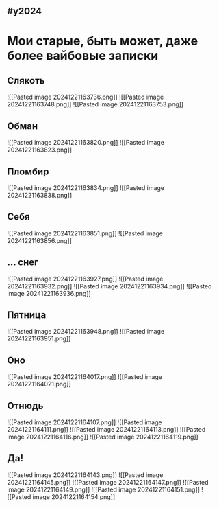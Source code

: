 #y2024 
---
# Мои старые, быть может, даже более вайбовые записки
## Слякоть
![[Pasted image 20241221163736.png]]
![[Pasted image 20241221163748.png]]
![[Pasted image 20241221163753.png]]
## Обман
![[Pasted image 20241221163820.png]]
![[Pasted image 20241221163823.png]]
## Пломбир
![[Pasted image 20241221163834.png]]
![[Pasted image 20241221163838.png]]
## Себя
![[Pasted image 20241221163851.png]]
![[Pasted image 20241221163856.png]]
## ... снег
![[Pasted image 20241221163927.png]]
![[Pasted image 20241221163932.png]]
![[Pasted image 20241221163934.png]]
![[Pasted image 20241221163936.png]]
## Пятница
![[Pasted image 20241221163948.png]]
![[Pasted image 20241221163951.png]]
## Оно
![[Pasted image 20241221164017.png]]
![[Pasted image 20241221164021.png]]
## Отнюдь
![[Pasted image 20241221164107.png]]
![[Pasted image 20241221164111.png]]
![[Pasted image 20241221164113.png]]
![[Pasted image 20241221164116.png]]
![[Pasted image 20241221164119.png]]
## Да!
![[Pasted image 20241221164143.png]]
![[Pasted image 20241221164145.png]]
![[Pasted image 20241221164147.png]]
![[Pasted image 20241221164149.png]]
![[Pasted image 20241221164151.png]]
![[Pasted image 20241221164154.png]]